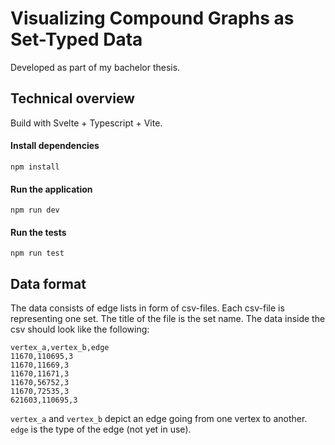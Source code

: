 # Visualizing Compound Graphs as Set-Typed Data 

Developed as part of my bachelor thesis. 

## Technical overview

Build with Svelte + Typescript + Vite. 

#### Install dependencies 
```shell
npm install
```

#### Run the application
```shell
npm run dev 
```

#### Run the tests
```shell
npm run test 
```

## Data format

The data consists of edge lists in form of csv-files. Each csv-file is representing one set. The title of the file is the set name. The data inside the csv should look like the following:
```csv
vertex_a,vertex_b,edge
11670,110695,3
11670,11669,3
11670,11671,3
11670,56752,3
11670,72535,3
621603,110695,3
```
`vertex_a` and `vertex_b` depict an edge going from one vertex to another. `edge` is the type of the edge (not yet in use).
